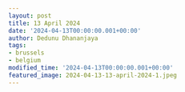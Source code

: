 ```yaml
---
layout: post
title: 13 April 2024
date: '2024-04-13T00:00:00.001+00:00'
author: Dedunu Dhananjaya
tags:
- brussels
- belgium
modified_time: '2024-04-13T00:00:00.001+00:00'
featured_image: 2024-04-13-13-april-2024-1.jpeg
---
```

